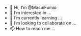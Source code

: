 - 👋 Hi, I’m @MasuiFumio
- 👀 I’m interested in ...
- 🌱 I’m currently learning ...
- 💞️ I’m looking to collaborate on ...
- 📫 How to reach me ...

<!---
MasuiFumio/MasuiFumio is a ✨ special ✨ repository because its `README.md` (this file) appears on your GitHub profile.
You can click the Preview link to take a look at your changes.
--->
